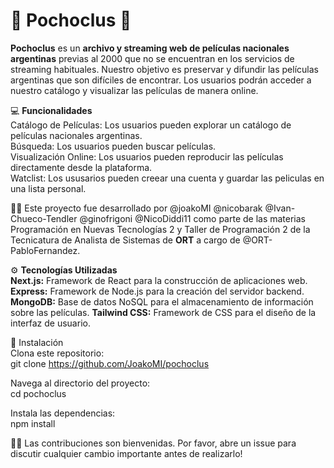 # 🍿 **Pochoclus** 🧉

**Pochoclus** es un **archivo y streaming web de películas nacionales argentinas** previas al 2000 que no se encuentran en los servicios de streaming habituales. Nuestro objetivo es preservar y difundir las películas argentinas que son difíciles de encontrar. Los usuarios podrán acceder a nuestro catálogo y visualizar las películas de manera online.

💻 **Funcionalidades**  
Catálogo de Películas: Los usuarios pueden explorar un catálogo de películas nacionales argentinas.  
Búsqueda: Los usuarios pueden buscar películas.  
Visualización Online: Los usuarios pueden reproducir las películas directamente desde la plataforma.  
Watclist: Los ususarios pueden creear una cuenta y guardar las peliculas en una lista personal.

👨‍💻 Este proyecto fue desarrollado por @joakoMI @nicobarak @Ivan-Chueco-Tendler @ginofrigoni @NicoDiddi11 como parte de las materias Programación en Nuevas Tecnologías 2 y Taller de Programación 2 de la Tecnicatura de Analista de Sistemas de **ORT** a cargo de @ORT-PabloFernandez.

⚙ **Tecnologías Utilizadas**  
**Next.js:** Framework de React para la construcción de aplicaciones web.  
**Express:** Framework de Node.js para la creación del servidor backend.  
**MongoDB:** Base de datos NoSQL para el almacenamiento de información sobre las películas.
**Tailwind CSS:** Framework de CSS para el diseño de la interfaz de usuario.

🔗 Instalación  
Clona este repositorio:  
git clone https://github.com/JoakoMI/pochoclus

Navega al directorio del proyecto:  
cd pochoclus

Instala las dependencias:  
npm install

🙋‍♂️ Las contribuciones son bienvenidas. Por favor, abre un issue para discutir cualquier cambio importante antes de realizarlo!
